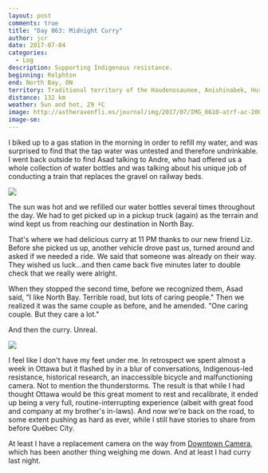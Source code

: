 ```yaml
---
layout: post
comments: true
title: "Day 063: Midnight Curry"
author: jcr
date: 2017-07-04
categories:
  - Log
description: Supporting Indigenous resistance.
beginning: Rolphton
end: North Bay, ON
territory: Traditional territory of the Haudenosaunee, Anishinabek, Huron-Wendat and Algonquin
distance: 132 km
weather: Sun and hot, 29 ºC
image: http://astheravenfli.es/journal/img/2017/07/IMG_0610-atrf-ac-2000-web.jpg
image-sm:
---
```


I biked up to a gas station in the morning in order to refill my water, and was surprised to find that the tap water was untested and therefore undrinkable. I went back outside to find Asad talking to Andre, who had offered us a whole collection of water bottles and was talking about his unique job of conducting a train that replaces the gravel on railway beds.

<img src="http://astheravenfli.es/journal/img/2017/07/IMG_0584-atrf-ac-2000-web.jpg">

The sun was hot and we refilled our water bottles several times throughout the day. We had to get picked up in a pickup truck (again) as the terrain and wind kept us from reaching our destination in North Bay.

That's where we had delicious curry at 11 PM thanks to our new friend Liz. Before she picked us up, another vehicle drove past us, turned around and asked if we needed a ride. We said that someone was already on their way. They wished us luck&hellip;and then came back five minutes later to double check that we really were alright. 

When they stopped the second time, before we recognized them, Asad said, "I like North Bay. Terrible road, but lots of caring people." Then we realized it was the same couple as before, and he amended. "One caring couple. But they care a lot."

And then the curry. Unreal.

<img src="http://astheravenfli.es/journal/img/2017/07/IMG_0610-atrf-ac-2000-web.jpg">

I feel like I don't have my feet under me. In retrospect we spent almost a week in Ottawa but it flashed by in a blur of conversations, Indigenous-led resistance, historical research, an inaccessible bicycle and malfunctioning camera. Not to mention the thunderstorms. The result is that while I had thought Ottawa would be this great moment to rest and recalibrate, it ended up being a very full, routine-interrupting experience (albeit with great food and company at my brother's in-laws). And now we’re back on the road, to some extent pushing as hard as ever, while I still have stories to share from before Québec City.

At least I have a replacement camera on the way from <a href="http://www.downtowncamera.com" target="blank">Downtown Camera</a>, which has been another thing weighing me down. And at least I had curry last night.
